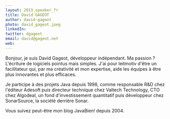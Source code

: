 ```yaml
---
layout: 2013_speaker_fr
title: David GAGEOT
author: david-gageot
photo: david_gageot.jpeg
linkedIn: 
twitter: dgageot
email: david@gageot.net
web:
---
```


Bonjour, je suis David Gageot, développeur indépendant. Ma passion ? L'écriture de logiciels pointus mais simples. J'ai pour leitmotiv d'être un facilitateur qui, par ma créativité et mon expertise, aide les équipes à être plus innovantes et plus efficaces.

Je participe à des projets Java depuis 1998, comme responsable R&D chez l'éditeur Adesoft puis directeur technique chez Valtech Technology, CTO chez Algodeal, un fond d'investissement quantitatif puis développeur chez SonarSource, la société derrière Sonar.

Vous suivez peut-être mon blog JavaBien! depuis 2004.
